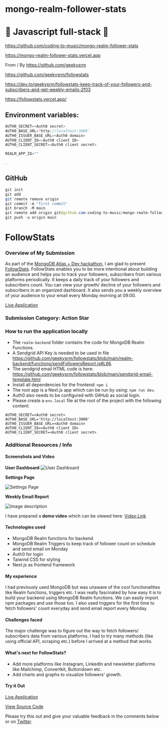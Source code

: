 # mongo-realm-follower-stats

# 🚀 Javascript full-stack 🚀

https://github.com/coding-to-music/mongo-realm-follower-stats

https://mongo-realm-follower-stats.vercel.app

From / By https://github.com/geekysrm

https://github.com/geekysrm/followstats

https://dev.to/geekysrm/followstats-keep-track-of-your-followers-and-subscribers-and-get-weekly-emails-2f03

https://followstats.vercel.app/

## Environment variables:

```java
AUTH0_SECRET=<Auth0 secret>
AUTH0_BASE_URL='http://localhost:3000'
AUTH0_ISSUER_BASE_URL=<Auth0 domain>
AUTH0_CLIENT_ID=<Auth0 client ID>
AUTH0_CLIENT_SECRET=<Auth0 client secret>

REALM_APP_ID=""

.
```

## GitHub

```java
git init
git add .
git remote remove origin
git commit -m "first commit"
git branch -M main
git remote add origin git@github.com:coding-to-music/mongo-realm-follower-stats.git
git push -u origin main
```

# FollowStats

### Overview of My Submission

As part of the [MongoDB Atlas + Dev hackathon](https://dev.to/devteam/announcing-the-mongodb-atlas-hackathon-on-dev-4b6m), I am glad to present [FollowStats](https://followstats.vercel.app/).
FollowStats enables you to be more intentional about building an audience and helps you to track your followers, subscribers from various platforms periodically. It keeps a daily track of your followers and subscribers count. You can view your growth/ decline of your followers and subscribers in an organized dashboard.
It also sends you a weekly overview of your audience to your email every Monday morning at 09:00.

[Live Application](https://followstats.vercel.app/)

### Submission Category: Action Star

### How to run the application locally

- The `realm-backend` folder contains the code for MongoDB Realm Functions.
- A Sendgrid API Key is needed to be used in file https://github.com/geekysrm/followstats/blob/main/realm-backend/functions/sendFollowersReport.js#L66.
- The sendgrid email HTML code is here: https://github.com/geekysrm/followstats/blob/main/sendgrid-email-template.html
- Install all dependencies for the frontend: `npm i`
- The root app is a Next.js app which can be run by using: `npm run dev`.
- Auth0 also needs to be configured with GitHub as social login.
- Please create a `env.local` file at the root of the project with the following content:

```
AUTH0_SECRET=<Auth0 secret>
AUTH0_BASE_URL='http://localhost:3000'
AUTH0_ISSUER_BASE_URL=<Auth0 domain>
AUTH0_CLIENT_ID=<Auth0 client ID>
AUTH0_CLIENT_SECRET=<Auth0 client secret>
```

### Additional Resources / Info

#### Screenshots and Video

**User Dashboard**
![User Dashboard](https://dev-to-uploads.s3.amazonaws.com/uploads/articles/ktm0yifuoknzhzpwqnwo.png)

**Settings Page**

![Settings Page](https://dev-to-uploads.s3.amazonaws.com/uploads/articles/bari64vpkix3utaqwz3h.png)

**Weekly Email Report**

![Image description](https://dev-to-uploads.s3.amazonaws.com/uploads/articles/gcyk52hhzacwrf37qfx8.png)

I have prepared a **demo video** which can be viewed here: [Video Link](https://link.soumya.dev/atlas-hack-demo)

#### Technologies used

- MongoDB Realm functions for backend
- MongoDB Realm Triggers to keep track of follower count on schedule and send email on Monday
- Auth0 for login
- Taiwind CSS for styling
- Next.js as frontend framework

#### My experience

I had previously used MongoDB but was unaware of the cool functionalities like Realm functions, triggers etc.
I was really fascinated by how easy it is to build your backend using MongoDB Realm functions. We can easily import npm packages and use those too. I also used triggers for the first time to fetch followers' count everyday and send email report every Monday.

#### Challenges faced

The major challenge was to figure out the way to fetch followers/ subscribers data from various platforms. I had to try many methods (like using official API, scraping etc.) before I arrived at a method that works.

#### What's next for FollowStats?

- Add more platforms like Instagram, LinkedIn and newsletter platforms like Mailchimp, Convertkit, Buttondown etc.
- Add charts and graphs to visualize followers' growth.

#### Try it Out

[Live Application](https://followstats.vercel.app/)

[View Source Code](https://github.com/geekysrm/followstats)

Please try this out and give your valuable feedback in the comments below or on [Twitter](https://twitter.com/geekysrm).
